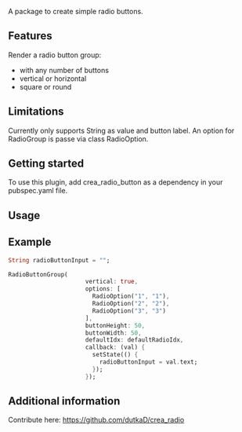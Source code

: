 <!-- 
This README describes the package. If you publish this package to pub.dev,
this README's contents appear on the landing page for your package.

For information about how to write a good package README, see the guide for
[writing package pages](https://dart.dev/guides/libraries/writing-package-pages). 

For general information about developing packages, see the Dart guide for
[creating packages](https://dart.dev/guides/libraries/create-library-packages)
and the Flutter guide for
[developing packages and plugins](https://flutter.dev/developing-packages). 
-->

A package to create simple radio buttons.

## Features

Render a radio button group:
* with any number of buttons
* vertical or horizontal
* square or round

## Limitations
Currently only supports String as value and button label. An option for RadioGroup is passe via class RadioOption.

## Getting started

To use this plugin, add crea_radio_button as a dependency in your pubspec.yaml file.

## Usage


## Example

```dart 
String radioButtonInput = "";

RadioButtonGroup(
                      vertical: true,
                      options: [
                        RadioOption("1", "1"),
                        RadioOption("2", "2"),
                        RadioOption("3", "3")
                      ],
                      buttonHeight: 50,
                      buttonWidth: 50,
                      defaultIdx: defaultRadioIdx,
                      callback: (val) {
                        setState(() {
                          radioButtonInput = val.text;
                        });
                      });


```

## Additional information

Contribute here: https://github.com/dutkaD/crea_radio
